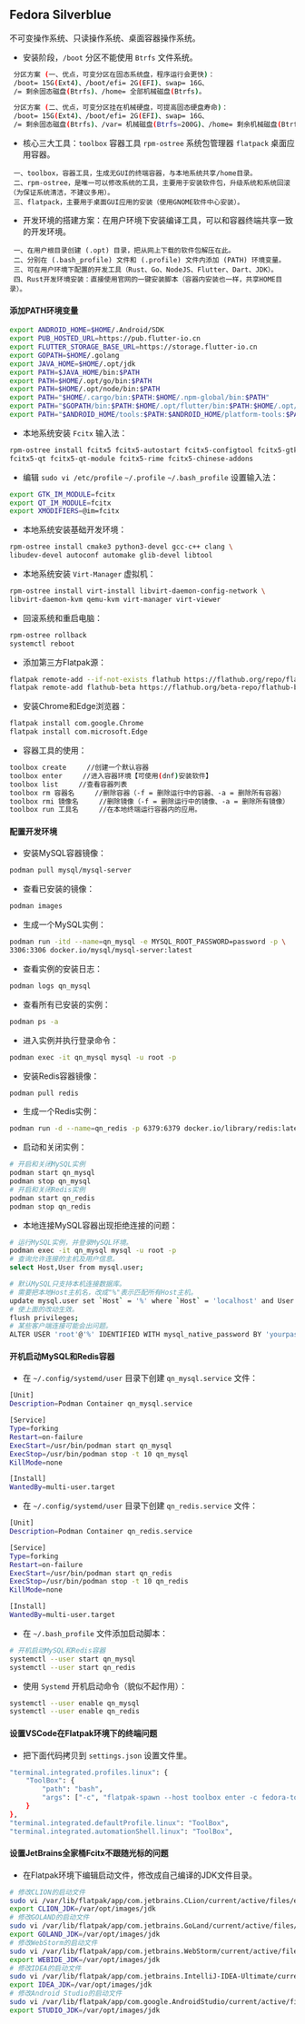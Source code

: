 ## Fedora Silverblue
不可变操作系统、只读操作系统、桌面容器操作系统。

- 安装阶段，`/boot` 分区不能使用 `Btrfs` 文件系统。

```sh
 分区方案 (一、优点，可变分区在固态系统盘，程序运行会更快)：
 /boot= 15G(Ext4)、/boot/efi= 2G(EFI)、swap= 16G、
 /= 剩余固态磁盘(Btrfs)、/home= 全部机械磁盘(Btrfs)。
```

```sh
 分区方案 (二、优点，可变分区挂在机械硬盘，可提高固态硬盘寿命)：
 /boot= 15G(Ext4)、/boot/efi= 2G(EFI)、swap= 16G、
 /= 剩余固态磁盘(Btrfs)、/var= 机械磁盘(Btrfs=200G)、/home= 剩余机械磁盘(Btrfs)。
```

- 核心三大工具：`toolbox` 容器工具 `rpm-ostree` 系统包管理器 `flatpack` 桌面应用容器。

```text
 一、toolbox，容器工具，生成无GUI的终端容器，与本地系统共享/home目录。
 二、rpm-ostree，是唯一可以修改系统的工具，主要用于安装软件包，升级系统和系统回滚（为保证系统清洁，不建议多用）。
 三、flatpack，主要用于桌面GUI应用的安装（使用GNOME软件中心安装）。
```

- 开发环境的搭建方案：在用户环境下安装编译工具，可以和容器终端共享一致的开发环境。

```text
 一、在用户根目录创建 (.opt) 目录，把从网上下载的软件包解压在此。
 二、分别在 (.bash_profile) 文件和 (.profile) 文件内添加 (PATH) 环境变量。
 三、可在用户环境下配置的开发工具（Rust、Go、NodeJS、Flutter、Dart、JDK）。
 四、Rust开发环境安装：直接使用官网的一键安装脚本（容器内安装也一样，共享HOME目录）。
```

#### 添加PATH环境变量

```sh
export ANDROID_HOME=$HOME/.Android/SDK
export PUB_HOSTED_URL=https://pub.flutter-io.cn
export FLUTTER_STORAGE_BASE_URL=https://storage.flutter-io.cn
export GOPATH=$HOME/.golang
export JAVA_HOME=$HOME/.opt/jdk
export PATH=$JAVA_HOME/bin:$PATH
export PATH=$HOME/.opt/go/bin:$PATH
export PATH=$HOME/.opt/node/bin:$PATH
export PATH="$HOME/.cargo/bin:$PATH:$HOME/.npm-global/bin:$PATH"
export PATH="$GOPATH/bin:$PATH:$HOME/.opt/flutter/bin:$PATH:$HOME/.opt/dart-sdk/bin:$PATH"
export PATH="$ANDROID_HOME/tools:$PATH:$ANDROID_HOME/platform-tools:$PATH:$ANDROID_HOME/emulator:$PATH"
```

- 本地系统安装 `Fcitx` 输入法：

```sh
rpm-ostree install fcitx5 fcitx5-autostart fcitx5-configtool fcitx5-gtk \
fcitx5-qt fcitx5-qt-module fcitx5-rime fcitx5-chinese-addons
```

- 编辑 `sudo vi /etc/profile` `~/.profile` `~/.bash_profile` 设置输入法：

```sh
export GTK_IM_MODULE=fcitx
export QT_IM_MODULE=fcitx
export XMODIFIERS=@im=fcitx
```

- 本地系统安装基础开发环境：

```sh
rpm-ostree install cmake3 python3-devel gcc-c++ clang \
libudev-devel autoconf automake glib-devel libtool
```

- 本地系统安装 `Virt-Manager` 虚拟机：

```sh
rpm-ostree install virt-install libvirt-daemon-config-network \
libvirt-daemon-kvm qemu-kvm virt-manager virt-viewer
```

- 回滚系统和重启电脑：

```sh
rpm-ostree rollback
systemctl reboot
```

- 添加第三方Flatpak源：

```sh
flatpak remote-add --if-not-exists flathub https://flathub.org/repo/flathub.flatpakrepo
flatpak remote-add flathub-beta https://flathub.org/beta-repo/flathub-beta.flatpakrepo
```

- 安装Chrome和Edge浏览器：

```sh
flatpak install com.google.Chrome
flatpak install com.microsoft.Edge
```

- 容器工具的使用：

```sh
toolbox create     //创建一个默认容器
toolbox enter     //进入容器环境【可使用(dnf)安装软件】
toolbox list     //查看容器列表
toolbox rm 容器名     //删除容器（-f = 删除运行中的容器、-a = 删除所有容器）
toolbox rmi 镜像名     //删除镜像（-f = 删除运行中的镜像、-a = 删除所有镜像）
toolbox run 工具名     //在本地终端运行容器内的应用。
```

#### 配置开发环境

- 安装MySQL容器镜像：

```sh
podman pull mysql/mysql-server
```

- 查看已安装的镜像：

```sh
podman images
```

- 生成一个MySQL实例：

```sh
podman run -itd --name=qn_mysql -e MYSQL_ROOT_PASSWORD=password -p \
3306:3306 docker.io/mysql/mysql-server:latest
```

- 查看实例的安装日志：

```sh
podman logs qn_mysql
```

- 查看所有已安装的实例：

```sh
podman ps -a
```

- 进入实例并执行登录命令：

```sh
podman exec -it qn_mysql mysql -u root -p
```

- 安装Redis容器镜像：

```sh
podman pull redis
```

- 生成一个Redis实例：

```sh
podman run -d --name=qn_redis -p 6379:6379 docker.io/library/redis:latest
```

- 启动和关闭实例：

```sh
# 开启和关闭MySQL实例
podman start qn_mysql
podman stop qn_mysql
# 开启和关闭Redis实例
podman start qn_redis
podman stop qn_redis
```

- 本地连接MySQL容器出现拒绝连接的问题：

```sh
# 运行MySQL实例，并登录MySQL环境。
podman exec -it qn_mysql mysql -u root -p
# 查询允许连接的主机及用户信息。
select Host,User from mysql.user;
```

```sh
# 默认MySQL只支持本机连接数据库。
# 需要把本地Host主机名，改成"%"表示匹配所有Host主机。
update mysql.user set `Host` = '%' where `Host` = 'localhost' and User = 'root';
# 使上面的改动生效。
flush privileges;
# 某些客户端连接可能会出问题。
ALTER USER 'root'@'%' IDENTIFIED WITH mysql_native_password BY 'yourpassword';
```

#### 开机启动MySQL和Redis容器

- 在 `~/.config/systemd/user` 目录下创建 `qn_mysql.service` 文件：

```sh
[Unit]
Description=Podman Container qn_mysql.service

[Service]
Type=forking
Restart=on-failure
ExecStart=/usr/bin/podman start qn_mysql
ExecStop=/usr/bin/podman stop -t 10 qn_mysql
KillMode=none

[Install]
WantedBy=multi-user.target
```

- 在 `~/.config/systemd/user` 目录下创建 `qn_redis.service` 文件：

```sh
[Unit]
Description=Podman Container qn_redis.service

[Service]
Type=forking
Restart=on-failure
ExecStart=/usr/bin/podman start qn_redis
ExecStop=/usr/bin/podman stop -t 10 qn_redis
KillMode=none

[Install]
WantedBy=multi-user.target
```

- 在 `~/.bash_profile` 文件添加启动脚本：

```sh
# 开机启动MySQL和Redis容器
systemctl --user start qn_mysql
systemctl --user start qn_redis
```

- 使用 `Systemd` 开机启动命令（貌似不起作用）：

```sh
systemctl --user enable qn_mysql
systemctl --user enable qn_redis
```

#### 设置VSCode在Flatpak环境下的终端问题

- 把下面代码拷贝到 `settings.json` 设置文件里。

```sh
"terminal.integrated.profiles.linux": {
    "ToolBox": {
        "path": "bash",
        "args": ["-c", "flatpak-spawn --host toolbox enter -c fedora-toolbox-33"]
    }
},
"terminal.integrated.defaultProfile.linux": "ToolBox",
"terminal.integrated.automationShell.linux": "ToolBox",
```

#### 设置JetBrains全家桶Fcitx不跟随光标的问题

- 在Flatpak环境下编辑启动文件，修改成自己编译的JDK文件目录。

```sh
# 修改CLION的启动文件
sudo vi /var/lib/flatpak/app/com.jetbrains.CLion/current/active/files/extra/clion/bin/clion.sh
export CLION_JDK=/var/opt/images/jdk
# 修改GOLAND的启动文件
sudo vi /var/lib/flatpak/app/com.jetbrains.GoLand/current/active/files/bin/goland.sh
export GOLAND_JDK=/var/opt/images/jdk
# 修改WebStorm的启动文件
sudo vi /var/lib/flatpak/app/com.jetbrains.WebStorm/current/active/files/extra/webstorm/bin/webstorm.sh
export WEBIDE_JDK=/var/opt/images/jdk
# 修改IDEA的启动文件
sudo vi /var/lib/flatpak/app/com.jetbrains.IntelliJ-IDEA-Ultimate/current/active/files/extra/idea-IU/bin/idea.sh
export IDEA_JDK=/var/opt/images/jdk
# 修改Android Studio的启动文件
sudo vi /var/lib/flatpak/app/com.google.AndroidStudio/current/active/files/extra/android-studio/bin/studio.sh
export STUDIO_JDK=/var/opt/images/jdk
```
